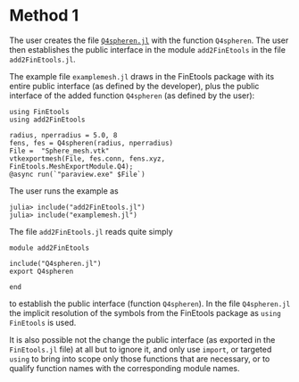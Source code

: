 # Method 1

The user creates the file [`Q4spheren.jl`](Q4spheren.jl) with the  function `Q4spheren`. The user then establishes the public interface in the module `add2FinEtools` in the file `add2FinEtools.jl`.

The  example file `examplemesh.jl` draws in the FinEtools package with its entire  public interface (as defined by the developer), plus the public interface of the added function `Q4spheren` (as defined by the user):

```
using FinEtools
using add2FinEtools

radius, nperradius = 5.0, 8
fens, fes = Q4spheren(radius, nperradius)
File =  "Sphere_mesh.vtk"
vtkexportmesh(File, fes.conn, fens.xyz, FinEtools.MeshExportModule.Q4);
@async run(`"paraview.exe" $File`)
```

The user runs the example as

```
julia> include("add2FinEtools.jl")
julia> include("examplemesh.jl")
```

The file `add2FinEtools.jl` reads quite simply

```
module add2FinEtools

include("Q4spheren.jl")
export Q4spheren

end
```

to establish the public interface (function `Q4spheren`). In the file `Q4spheren.jl` the implicit resolution of the symbols from the FinEtools package as `using FinEtools` is used.

It is also possible not the change the  public interface  (as exported in the `FinEtools.jl` file) at all but to ignore it, and only use `import`, or targeted `using` to bring into scope only those functions that are  necessary, or to qualify function names with the corresponding module names.
 